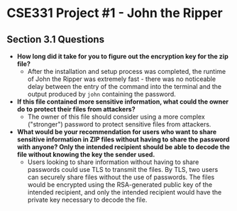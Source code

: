 # CSE331 Project #1 - John the Ripper

## Section 3.1 Questions
* **How long did it take for you to figure out the encryption key for the zip file?**
  * After the installation and setup process was completed, the runtime of John the Ripper was extremely fast - 
  there was no noticeable delay between the entry of the command into the terminal and the output produced by `john` containing the password.
* **If this file contained more sensitive information, what could the owner do to protect their files from attackers?**
  * The owner of this file should consider using a more complex ("stronger") password to protect sensitive files from attackers.
* **What would be your recommendation for users who want to share sensitive information in ZIP files without having to share the password with anyone? 
Only the intended recipient should be able to decode the file without knowing the key the sender used.**
  * Users looking to share information without having to share passwords could use TLS to transmit the files. By TLS, two users can securely share files
  without the use of passwords. The files would be encrypted using the RSA-generated public key of the intended recipient, and only the intended recipient would have the
  private key necessary to decode the file.
